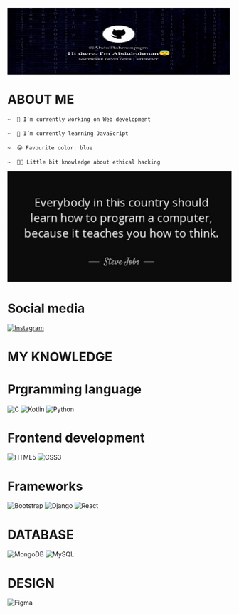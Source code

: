 <img src="Picsart_23-02-10_00-41-36-923.jpg" align="center"
width=500px; height=150px;>

# ABOUT ME
   
    ~  🔭 I’m currently working on Web development
  
    ~  🌱 I’m currently learning JavaScript

    ~  😜 Favourite color: blue
    
    ~  🧑‍💻 Little bit knowledge about ethical hacking

<img src="IMG_20230210_004256.jpg" >

# Social media
[![Instagram](https://img.shields.io/badge/Instagram-%23E4405F.svg?logo=Instagram&logoColor=white)](https://instagram.com/_abdulrahman.a_) 

# MY KNOWLEDGE
# Prgramming language
![C](https://img.shields.io/badge/c-%2300599C.svg?style=for-the-badge&logo=c&logoColor=white) 
![Kotlin](https://img.shields.io/badge/kotlin-%230095D5.svg?style=for-the-badge&logo=kotlin&logoColor=white) 
![Python](https://img.shields.io/badge/python-3670A0?style=for-the-badge&logo=python&logoColor=ffdd54)
# Frontend development 
![HTML5](https://img.shields.io/badge/html5-%23E34F26.svg?style=for-the-badge&logo=html5&logoColor=white) 
![CSS3](https://img.shields.io/badge/css3-%231572B6.svg?style=for-the-badge&logo=css3&logoColor=white)
# Frameworks
![Bootstrap](https://img.shields.io/badge/bootstrap-%23563D7C.svg?style=for-the-badge&logo=bootstrap&logoColor=white) 
![Django](https://img.shields.io/badge/django-%23092E20.svg?style=for-the-badge&logo=django&logoColor=white) 
![React](https://img.shields.io/badge/react-%2320232a.svg?style=for-the-badge&logo=react&logoColor=%2361DAFB) 
# DATABASE
![MongoDB](https://img.shields.io/badge/MongoDB-%234ea94b.svg?style=for-the-badge&logo=mongodb&logoColor=white)
![MySQL](https://img.shields.io/badge/mysql-%2300f.svg?style=for-the-badge&logo=mysql&logoColor=white)
# DESIGN
![Figma](https://img.shields.io/badge/figma-%23F24E1E.svg?style=for-the-badge&logo=figma&logoColor=white)


